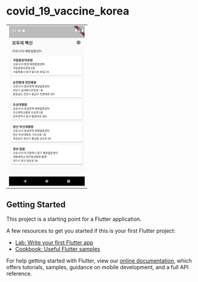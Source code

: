 # covid_19_vaccine_korea

<div style="text-align: center">
  <table>
    <tr>
  <td style="text-align: center">
    <img src="https://github.com/JAICHANGPARK/covid19_vaccine_korea/blob/main/capture/Screenshot_20210306_223928.png" width="200"/>
</td>

</tr>
</table>
</div>

## Getting Started

This project is a starting point for a Flutter application.

A few resources to get you started if this is your first Flutter project:

- [Lab: Write your first Flutter app](https://flutter.dev/docs/get-started/codelab)
- [Cookbook: Useful Flutter samples](https://flutter.dev/docs/cookbook)

For help getting started with Flutter, view our
[online documentation](https://flutter.dev/docs), which offers tutorials,
samples, guidance on mobile development, and a full API reference.
